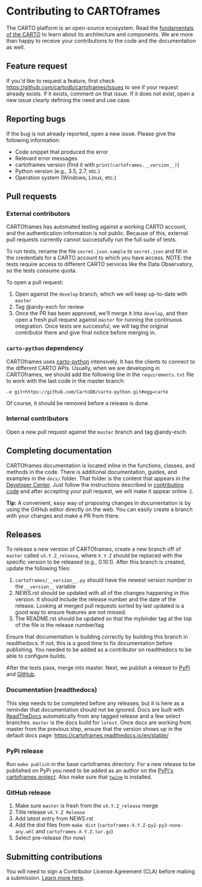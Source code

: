 # Contributing to CARTOframes

The CARTO platform is an open-source ecosystem. Read the [fundamentals of the CARTO](https://carto.com/developers/fundamentals/components/) to learn about its architecture and components. We are more than happy to receive your contributions to the code and the documentation as well.

## Feature request

If you'd like to request a feature, first check <https://github.com/cartodb/cartoframes/issues> to see if your request already exists. If it exists, comment on that issue. If it does not exist, open a new issue clearly defining the need and use case.

## Reporting bugs

If the bug is not already reported, open a new issue. Please give the following information:

* Code snippet that produced the error
* Relevant error messages
* cartoframes version (find it with `print(cartoframes.__version__)`)
* Python version (e.g., 3.5, 2.7, etc.)
* Operation system (Windows, Linux, etc.)

## Pull requests

### External contributors

CARTOframes has automated testing against a working CARTO account, and the authentication information is not public. Because of this, external pull requests currently cannot successfully run the full suite of tests.

To run tests, rename the file `secret.json.sample` to `secret.json` and fill in the credentials for a CARTO account to which you have access. NOTE: the tests require access to different CARTO services like the Data Observatory, so the tests consume quota.

To open a pull request:

1. Open against the `develop` branch, which we will keep up-to-date with `master`
2. Tag @andy-esch for review
3. Once the PR has been approved, we'll merge it into `develop`, and then open a fresh pull request against `master` for running the continuous integration. Once tests are successful, we will tag the original contributor there and give final notice before merging in.

### `carto-python` dependency

CARTOframes uses [carto-python](https://github.com/CartoDB/carto-python) intensively. It has the clients to connect to the different CARTO APIs. Usually, when we are developing in CARTOframes, we should add the following line in the `requirements.txt` file to work with the last code in the master branch:

```
-e git+https://github.com/CartoDB/carto-python.git#egg=carto
```

Of course, it should be removed before a release is done.

### Internal contributors

Open a new pull request against the `master` branch and tag @andy-esch.

## Completing documentation

CARTOframes documentation is located inline in the functions, classes, and methods in the code. There is additional documentation, guides, and examples in the ```docs/``` folder. That folder is the content that appears in the [Developer Center](http://carto.com/developers/cartoframes/). Just follow the instructions described in [contributing code](#pull-requests) and after accepting your pull request, we will make it appear online :).

**Tip:** A convenient, easy way of proposing changes in documentation is by using the GitHub editor directly on the web. You can easily create a branch with your changes and make a PR from there.

## Releases

To release a new version of CARTOframes, create a new branch off of `master` called `vX.Y.Z_release`, where `X.Y.Z` should be replaced with the specific version to be released (e.g., 0.10.1). After this branch is created, update the following files:

1. ``cartoframes/__version__.py`` should have the newest version number in the ``__version__`` variable
2. NEWS.rst should be updated with all of the changes happening in this version. It should include the release number and the date of the release. Looking at merged pull requests sorted by last updated is a good way to ensure features are not missed.
3. The README.rst should be updated so that the mybinder tag at the top of the file is the release number/tag

Ensure that documentation is building correctly by building this branch in readthedocs. If not, this is a good time to fix documentation before publishing. You needed to be added as a contributor on readthedocs to be able to configure builds.

After the tests pass, merge into master. Next, we publish a release to [PyPi](https://pypi.org/project/cartoframes/) and [GitHub](https://github.com/CartoDB/cartoframes/releases).

### Documentation (readthedocs)

This step needs to be completed before any releases, but it is here as a reminder that documentation should not be ignored. Docs are built with [ReadTheDocs](https://cartoframes.readthedocs.io/en/stable/) automatically from any tagged release and a few select branches. ``master`` is the docs build for ``latest``. Once docs are working from master from the previous step, ensure that the version shows up in the default docs page: https://cartoframes.readthedocs.io/en/stable/

### PyPi release

Run `make publish` in the base cartoframes directory. For a new release to be published on PyPi you need to be added as an author on the [PyPi's cartoframes project](https://pypi.org/project/cartoframes/). Also make sure that [`twine`](https://pypi.org/project/twine/) is installed.


### GitHub release

1. Make sure `master` is fresh from the `vX.Y.Z_release` merge
2. Title release `vX.Y.Z Release`
3. Add latest entry from NEWS.rst
4. Add the dist files from `make dist` (``cartoframes-X.Y.Z-py2-py3-none-any.whl`` and ``cartoframes-X.Y.Z.tar.gz``)
5. Select pre-release (for now)

## Submitting contributions

You will need to sign a Contributor License Agreement (CLA) before making a submission. [Learn more here](https://carto.com/contributions).
